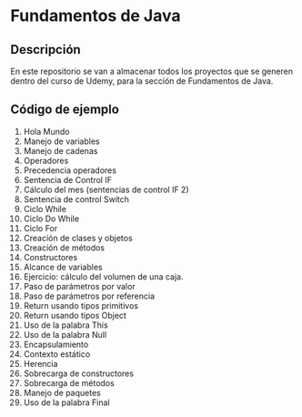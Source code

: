 # Fundamentos de Java

## Descripción

En este repositorio se van a almacenar todos los proyectos que se generen dentro del curso de Udemy, para la sección de Fundamentos de Java.

## Código de ejemplo

1. Hola Mundo
2. Manejo de variables
3. Manejo de cadenas
4. Operadores
5. Precedencia operadores
6. Sentencia de Control IF
7. Cálculo del mes (sentencias de control IF 2)
8. Sentencia de control Switch
9. Ciclo While
10. Ciclo Do While
11. Ciclo For
12. Creación de clases y objetos
13. Creación de métodos
14. Constructores
15. Alcance de variables
16. Ejercicio: cálculo del volumen de una caja.
17. Paso de parámetros por valor
18. Paso de parámetros por referencia
19. Return usando tipos primitivos
20. Return usando tipos Object
21. Uso de la palabra This
22. Uso de la palabra Null
23. Encapsulamiento
24. Contexto estático
25. Herencia
26. Sobrecarga de constructores
27. Sobrecarga de métodos
28. Manejo de paquetes
29. Uso de la palabra Final
